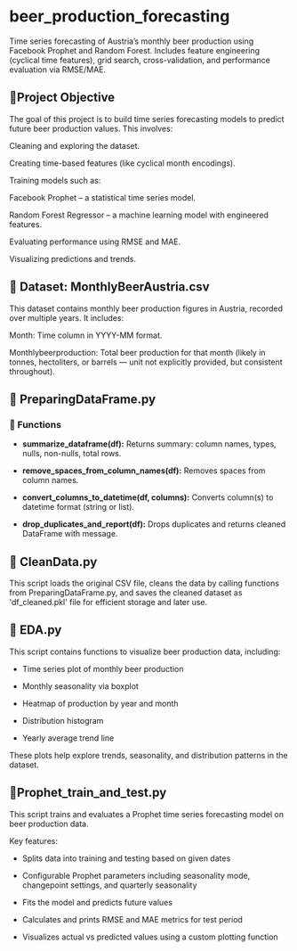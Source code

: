 # beer_production_forecasting
Time series forecasting of Austria’s monthly beer production using Facebook Prophet and Random Forest. Includes feature engineering (cyclical time features), grid search, cross-validation, and performance evaluation via RMSE/MAE.

## 🎯Project Objective
The goal of this project is to build time series forecasting models to predict future beer production values. This involves:

Cleaning and exploring the dataset.

Creating time-based features (like cyclical month encodings).

Training models such as:

Facebook Prophet – a statistical time series model.

Random Forest Regressor – a machine learning model with engineered features.

Evaluating performance using RMSE and MAE.

Visualizing predictions and trends.

## 📂 Dataset: MonthlyBeerAustria.csv
This dataset contains monthly beer production figures in Austria, recorded over multiple years. It includes:

Month: Time column in YYYY-MM format.

Monthlybeerproduction: Total beer production for that month (likely in tonnes, hectoliters, or barrels — unit not explicitly provided, but consistent throughout).

## 📄 PreparingDataFrame.py
### 🔧 Functions

- **summarize_dataframe(df):**  Returns summary: column names, types, nulls, non-nulls, total rows.

- **remove_spaces_from_column_names(df):**  Removes spaces from column names.

- **convert_columns_to_datetime(df, columns):**  Converts column(s) to datetime format (string or list).

- **drop_duplicates_and_report(df):**  Drops duplicates and returns cleaned DataFrame with message.

## 📄 CleanData.py
This script loads the original CSV file, cleans the data by calling functions from PreparingDataFrame.py, and saves the cleaned dataset as 'df_cleaned.pkl' file for efficient storage and later use.

## 📄 EDA.py
This script contains functions to visualize beer production data, including:

- Time series plot of monthly beer production

- Monthly seasonality via boxplot

- Heatmap of production by year and month

- Distribution histogram

- Yearly average trend line

These plots help explore trends, seasonality, and distribution patterns in the dataset.

## 📄Prophet_train_and_test.py
This script trains and evaluates a Prophet time series forecasting model on beer production data.

Key features:

- Splits data into training and testing based on given dates

- Configurable Prophet parameters including seasonality mode, changepoint settings, and quarterly seasonality

- Fits the model and predicts future values

- Calculates and prints RMSE and MAE metrics for test period

- Visualizes actual vs predicted values using a custom plotting function
